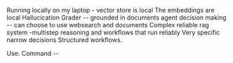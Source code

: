 Running locally on my laptop - vector store is local
The embeddings are local
Hallucication Grader -- grounded in documents
agent decision making -- can choose to use websearch and documents
Complex reliable rag system -multistep reasoning and workflows that run reliably
Very specific narrow decisions
Structured workflows.


Use:
 Command -- 
 